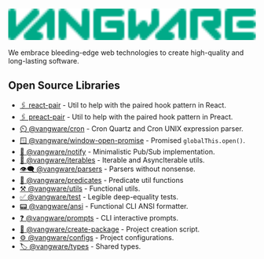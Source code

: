 <a href="https://vangware.com"><img src="https://raw.githubusercontent.com/vangware/.github/main/profile/logo.svg" style="height:4rem" /></a>

We embrace bleeding-edge web technologies to create high-quality and long-lasting software.

## Open Source Libraries

-   [🖇️ react-pair](https://react-pair.vangware.com/) - Util to help with the paired hook pattern in React.
-   [🖇️ preact-pair](https://preact-pair.vangware.com/) - Util to help with the paired hook pattern in Preact.
-   [⏲️ @vangware/cron](https://cron.vangware.com/) - Cron Quartz and Cron UNIX expression parser.
-   [🪟 @vangware/window-open-promise](https://window-open-promise.vangware.com/) - Promised `globalThis.open()`.
-   [📣 @vangware/notify](https://notify.vangware.com/) - Minimalistic Pub/Sub implementation.
-   [🔁 @vangware/iterables](https://iterables.vangware.com/) - Iterable and AsyncIterable utils.
-   [👁️‍🗨️ @vangware/parsers](https://parsers.vangware.com/) - Parsers without nonsense.
-   [🧐 @vangware/predicates](https://predicates.vangware.com/) - Predicate util functions
-   [⚒️ @vangware/utils](https://utils.vangware.com/) - Functional utils.
-   [✅ @vangware/test](https://test.vangware.com/) - Legible deep-equality tests.
-   [📟 @vangware/ansi](https://ansi.vangware.com/) - Functional CLI ANSI formatter.
-   [❓ @vangware/prompts](https://prompts.vangware.com/) - CLI interactive prompts.
-   [🚧 @vangware/create-package](https://create-package.vangware.com/) - Project creation script.
-   [⚙️ @vangware/configs](https://configs.vangware.com/) - Project configurations.
-   [🏷️ @vangware/types](https://types.vangware.com/) - Shared types.
